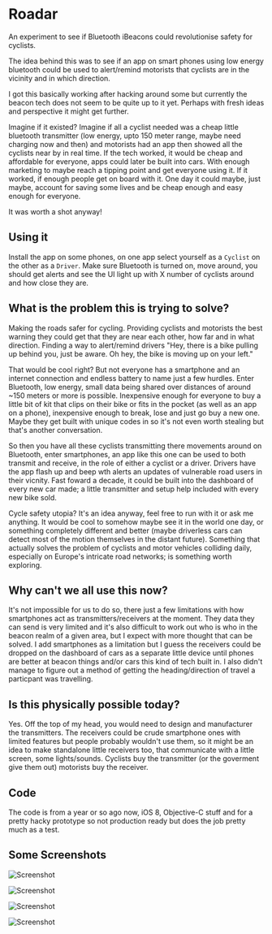 # Roadar
An experiment to see if Bluetooth iBeacons could revolutionise safety for cyclists. 

The idea behind this was to see if an app on smart phones using low energy bluetooth could be used to alert/remind motorists that cyclists are in the vicinity and in which direction.

I got this basically working after hacking around some but currently the beacon tech does not seem to be quite up to it yet. Perhaps with fresh ideas and perspective it might get further.

Imagine if it existed? Imagine if all a cyclist needed was a cheap little bluetooth transmitter (low energy, upto 150 meter range, maybe need charging now and then) and motorists had an app then showed all the cyclists near by in real time. If the tech worked, it would be cheap and affordable for everyone, apps could later be built into cars. With enough marketing to maybe reach a tipping point and get everyone using it. If it worked, if enough people get on board with it. One day it could maybe, just maybe, account for saving some lives and be cheap enough and easy enough for everyone.

It was worth a shot anyway!

## Using it

Install the app on some phones, on one app select yourself as a `Cyclist` on the other as a `Driver`. Make sure Bluetooth is turned on, move around, you should get alerts and see the UI light up with X number of cyclists around and how close they are.

## What is the problem this is trying to solve?

Making the roads safer for cycling. Providing cyclists and motorists the best warning they could get that they are near each other, how far and in what direction. Finding a way to alert/remind drivers "Hey, there is a bike pulling up behind you, just be aware. Oh hey, the bike is moving up on your left."

That would be cool right? But not everyone has a smartphone and an internet connection and endless battery to name just a few hurdles. Enter Bluetooth, low energy, small data being shared over distances of around ~150 meters or more is possible. Inexpensive enough for everyone to buy a little bit of kit that clips on their bike or fits in the pocket (as well as an app on a phone), inexpensive enough to break, lose and just go buy a new one. Maybe they get built with unique codes in so it's not even worth stealing but that's another conversation.

So then you have all these cyclists transmitting there movements around on Bluetooth, enter smartphones, an app like this one can be used to both transmit and receive, in the role of either a cyclist or a driver. Drivers have the app flash up and beep wth alerts an updates of vulnerable road users in their vicnity. Fast foward a decade, it could be built into the dashboard of every new car made; a little transmitter and setup help included with every new bike sold. 

Cycle safety utopia? It's an idea anyway, feel free to run with it or ask me anything. It would be cool to somehow maybe see it in the world one day, or something completely different and better (maybe driverless cars can detect most of the motion themselves in the distant future). Something that actually solves the problem of cyclists and motor vehicles colliding daily, especially on Europe's intricate road networks; is something worth exploring.

## Why can't we all use this now?

It's not impossible for us to do so, there just a few limitations with how smartphones act as transmitters/receivers at the moment. They data they can send is very limited and it's also difficult to work out who is who in the beacon realm of a given area, but I expect with more thought that can be solved. I add smartphones as a limitation but I guess the receivers could be dropped on the dashboard of cars as a separate little device until phones are better at beacon things and/or cars this kind of tech built in. I also didn't manage to figure out a method of getting the heading/direction of travel a particpant was travelling.

## Is this physically possible today?

Yes. Off the top of my head, you would need to design and manufacturer the transmitters. The receivers could be crude smartphone ones with limited features but people probably wouldn't use them, so it might be an idea to make standalone little receivers too, that communicate with a little screen, some lights/sounds. Cyclists buy the transmitter (or the goverment give them out) motorists buy the receiver.

## Code

The code is from a year or so ago now, iOS 8, Objective-C stuff and for a pretty hacky prototype so not production ready but does the job pretty much as a test.

## Some Screenshots

![Screenshot](https://raw.githubusercontent.com/robinhayward/Roadar/master/Screenshots/Screenshot4.png)

![Screenshot](https://raw.githubusercontent.com/robinhayward/Roadar/master/Screenshots/Screenshot3.png)

![Screenshot](https://raw.githubusercontent.com/robinhayward/Roadar/master/Screenshots/Screenshot2.png)

![Screenshot](https://raw.githubusercontent.com/robinhayward/Roadar/master/Screenshots/Screenshot1.png)
